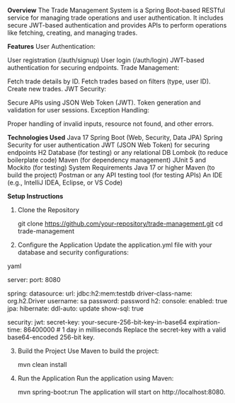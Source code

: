 **Overview**
The Trade Management System is a Spring Boot-based RESTful service for managing trade operations and user authentication. It includes secure JWT-based authentication and provides APIs to perform operations like fetching, creating, and managing trades.

**Features**
User Authentication:

User registration (/auth/signup)
User login (/auth/login)
JWT-based authentication for securing endpoints.
Trade Management:

Fetch trade details by ID.
Fetch trades based on filters (type, user ID).
Create new trades.
JWT Security:

Secure APIs using JSON Web Token (JWT).
Token generation and validation for user sessions.
Exception Handling:

Proper handling of invalid inputs, resource not found, and other errors.

**Technologies Used**
Java 17
Spring Boot (Web, Security, Data JPA)
Spring Security for user authentication
JWT (JSON Web Token) for securing endpoints
H2 Database (for testing) or any relational DB
Lombok (to reduce boilerplate code)
Maven (for dependency management)
JUnit 5 and Mockito (for testing)
System Requirements
Java 17 or higher
Maven (to build the project)
Postman or any API testing tool (for testing APIs)
An IDE (e.g., IntelliJ IDEA, Eclipse, or VS Code)

**Setup Instructions**

1. Clone the Repository
  
   git clone https://github.com/your-repository/trade-management.git
   cd trade-management
2. Configure the Application
   Update the application.yml file with your database and security configurations:

yaml

server:
port: 8080

spring:
datasource:
url: jdbc:h2:mem:testdb
driver-class-name: org.h2.Driver
username: sa
password: password
h2:
console:
enabled: true
jpa:
hibernate:
ddl-auto: update
show-sql: true

security:
jwt:
secret-key: your-secure-256-bit-key-in-base64
expiration-time: 86400000 # 1 day in milliseconds
Replace the secret-key with a valid base64-encoded 256-bit key.

3. Build the Project
   Use Maven to build the project:

    mvn clean install

4. Run the Application
   Run the application using Maven:

    mvn spring-boot:run 
The application will start on http://localhost:8080.


